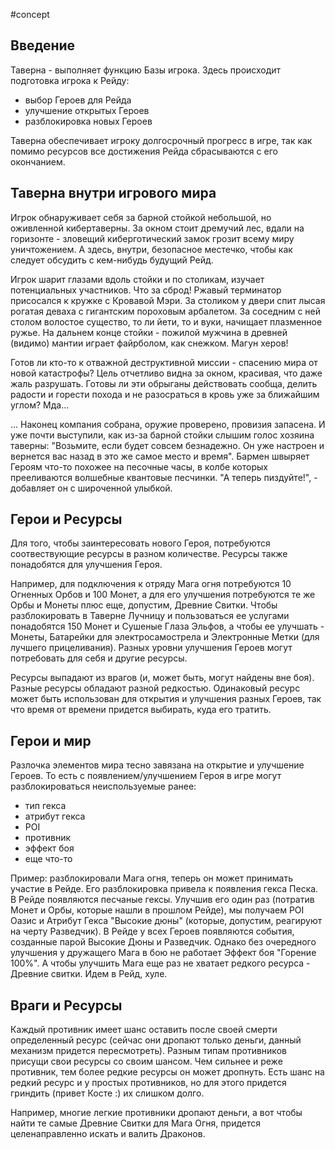 #concept

## Введение

Таверна - выполняет функцию Базы игрока. Здесь происходит подготовка игрока к Рейду: 

- выбор Героев для Рейда
- улучшение открытых Героев
- разблокировка новых Героев

Таверна обеспечивает игроку долгосрочный прогресс в игре, так как помимо ресурсов все достижения Рейда сбрасываются с его окончанием.


## Таверна внутри игрового мира

Игрок обнаруживает себя за барной стойкой небольшой, но оживленной кибертаверны. За окном стоит дремучий лес, вдали на горизонте - зловещий киберготический замок грозит всему миру уничтожением. А здесь, внутри, безопасное местечко, чтобы как следует обсудить с кем-нибудь будущий Рейд.

Игрок шарит глазами вдоль стойки и по столикам, изучает потенциальных участников. Что за сброд! Ржавый терминатор присосался к кружке с Кровавой Мэри. За столиком у двери спит лысая рогатая деваха с гигантским пороховым арбалетом. За соседним с ней столом волостое существо, то ли йети, то и вуки, начищает плазменное ружье. На дальнем конце стойки - пожилой мужчина в древней (видимо) мантии играет файрболом, как снежком. Магун херов!

Готов ли кто-то к отважной деструктивной миссии - спасению мира от новой катастрофы? Цель отчетливо видна за окном, красивая, что даже жаль разрушать. Готовы ли эти обрыганы действовать сообща, делить радости и горести похода и не разосраться в кровь уже за ближайшим углом? Мда...

... Наконец компания собрана, оружие проверено, провизия запасена. И уже почти выступили, как из-за барной стойки слышим голос хозяина таверны: "Возьмите, если будет совсем безнадежно. Он уже настроен и вернется вас назад в это же самое место и время". Бармен швыряет Героям что-то похожее на песочные часы, в колбе которых прееливаются волшебные квантовые песчинки. "А теперь пиздуйте!", - добавляет он с широченной улыбкой.


## Герои и Ресурсы

Для того, чтобы заинтересовать нового Героя, потребуются соотвествующие ресурсы в разном количестве. Ресурсы также понадобятся для улучшения Героя. 

Например, для подключения к отряду Мага огня потребуются 10 Огненных Орбов и 100 Монет, а для его улучшения потребуются те же Орбы и Монеты плюс еще, допустим, Древние Свитки. Чтобы разблокировать в Таверне Лучницу и пользоваться ее услугами понадобятся 150 Монет и Сушеные Глаза Эльфов, а чтобы ее улучшать - Монеты, Батарейки для электросамострела и Электронные Метки (для лучшего прицеливания). Разных уровни улучшения Героев могут потребовать для себя и другие ресурсы.

Ресурсы выпадают из врагов (и, может быть, могут найдены вне боя). Разные ресурсы обладают разной редкостью. Одинаковый ресурс может быть использован для открытия и улучшения разных Героев, так что время от времени придется выбирать, куда его тратить.


## Герои и мир

Разлочка элементов мира тесно завязана на открытие и улучшение Героев. То есть с появлением/улучшением Героя в игре могут разблокироваться неиспользуемые ранее:

- тип гекса 
- атрибут гекса 
- POI
- противник
- эффект боя
- еще что-то

Пример: разблокировали Мага огня, теперь он может принимать участие в Рейде. Его разблокировка привела к появления гекса Песка. В Рейде появляются песчаные гексы. Улучшив его один раз (потратив Монет и Орбы, которые нашли в прошлом Рейде), мы получаем POI Оазис и Атрибут Гекса "Высокие дюны" (которые, допустим, реагируют на черту Разведчик). В Рейде у всех Героев появляются события, созданные парой Высокие Дюны и Разведчик. Однако без очередного улучшения у дружащего Мага в бою не работает Эффект боя "Горение 100%". А чтобы улучшить Мага еще раз не хватает редкого ресурса - Древние свитки. Идем в Рейд, хуле.


## Враги и Ресурсы

Каждый противник имеет шанс оставить после своей смерти определенный ресурс (сейчас они дропают только деньги, данный механизм придется пересмотреть). Разным типам противников присущи свои ресурсы со своим шансом. Чем сильнее и реже противник, тем более редкие ресурсы он может дропнуть. Есть шанс на редкий ресурс и у простых противников, но для этого придется гриндить (привет Косте :) их слишком долго. 

Например, многие легкие противники дропают деньги, а вот чтобы найти те самые Древние Свитки для Мага Огня, придется целенаправленно искать и валить Драконов.